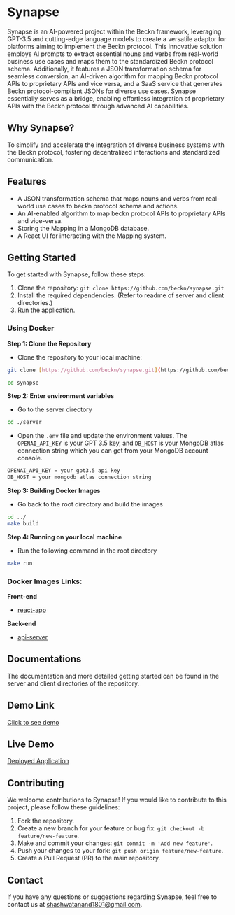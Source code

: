 # Synapse

Synapse is an AI-powered project within the Beckn framework, leveraging GPT-3.5 and cutting-edge language models to create a versatile adaptor for platforms aiming to implement the Beckn protocol. This innovative solution employs AI prompts to extract essential nouns and verbs from real-world business use cases and maps them to the standardized Beckn protocol schema. Additionally, it features a JSON transformation schema for seamless conversion, an AI-driven algorithm for mapping Beckn protocol APIs to proprietary APIs and vice versa, and a SaaS service that generates Beckn protocol-compliant JSONs for diverse use cases. Synapse essentially serves as a bridge, enabling effortless integration of proprietary APIs with the Beckn protocol through advanced AI capabilities.

## Why Synapse?

To simplify and accelerate the integration of diverse business systems with the Beckn protocol, fostering decentralized interactions and standardized communication.


## Features

- A JSON transformation schema that maps nouns and verbs from real-world use cases to beckn protocol schema and actions.
- An AI-enabled algorithm to map beckn protocol APIs to proprietary APIs and vice-versa.
- Storing the Mapping in a MongoDB database.
- A React UI for interacting with the Mapping system.

## Getting Started

To get started with Synapse, follow these steps:

1. Clone the repository: `git clone https://github.com/beckn/synapse.git`
2. Install the required dependencies. (Refer to readme of server and client directories.)
3. Run the application.


### Using Docker

**Step 1: Clone the Repository**

- Clone the repository to your local machine:

```bash
git clone [https://github.com/beckn/synapse.git](https://github.com/beckn/synapse.git)

cd synapse
```

**Step 2: Enter environment variables**

- Go to the server directory
```bash
cd ./server
```

- Open the `.env` file and update the environment values. The `OPENAI_API_KEY` is your GPT 3.5 key, and `DB_HOST` is your MongoDB atlas connection string which you can get from your MongoDB account console.
```bash
OPENAI_API_KEY = your gpt3.5 api key
DB_HOST = your mongodb atlas connection string
```


**Step 3: Building Docker Images**

- Go back to the root directory and build the images 
```bash
cd ../
make build
```

**Step 4: Running on your local machine**

- Run the following command in the root directory
```bash
make run
```

### Docker Images Links:
**Front-end**
- [react-app](https://hub.docker.com/repository/docker/shashwatanand1801/react-app/general)

**Back-end**
- [api-server](https://hub.docker.com/repository/docker/shashwatanand1801/api-server/general)

## Documentations
 The documentation and more detailed getting started can be found in the server and client directories of the repository.

## Demo Link
[Click to see demo](https://drive.google.com/file/d/1LyfPvOt_KOYhzB47wBRpKkqzuMPSyL1v/view?usp=sharing)

## Live Demo
[Deployed Application]()

## Contributing

We welcome contributions to Synapse! If you would like to contribute to this project, please follow these guidelines:

1. Fork the repository.
2. Create a new branch for your feature or bug fix: `git checkout -b feature/new-feature`.
3. Make and commit your changes: `git commit -m 'Add new feature'`.
4. Push your changes to your fork: `git push origin feature/new-feature`.
5. Create a Pull Request (PR) to the main repository.

## Contact

If you have any questions or suggestions regarding Synapse, feel free to contact us at [shashwatanand1801@gmail.com](mailto:shashwatanand1801.com).
